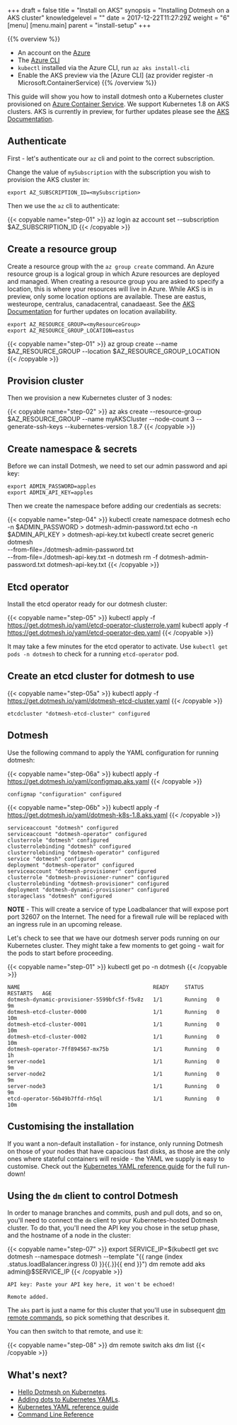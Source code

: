+++
draft = false
title = "Install on AKS"
synopsis = "Installing Dotmesh on a AKS cluster"
knowledgelevel = ""
date = 2017-12-22T11:27:29Z
weight = "6"
[menu]
  [menu.main]
    parent = "install-setup"
+++

{{% overview %}}
* An account on the [Azure](https://azure.microsoft.com/en-us/free/)
* The [Azure CLI](https://docs.microsoft.com/en-us/cli/azure/install-azure-cli?view=azure-cli-latest)
* `kubectl` installed via the Azure CLI, run `az aks install-cli`
* Enable the AKS preview via the [Azure CLI] (az provider register -n Microsoft.ContainerService)
{{% /overview %}}

This guide will show you how to install dotmesh onto a Kubernetes
cluster provisioned on [Azure Container Service](https://docs.microsoft.com/en-us/azure/aks/kubernetes-walkthrough). We support
Kubernetes 1.8 on AKS clusters. AKS is currently in preview, for further updates please see the [AKS Documentation](https://docs.microsoft.com/en-us/azure/aks/kubernetes-walkthrough).

## Authenticate

First - let's authenticate our `az` cli and point to the correct subscription.

Change the value of `mySubscription` with the subscription you wish to provision the AKS cluster in:

```plain
export AZ_SUBSCRIPTION_ID=<mySubscription>
```

Then we use the `az` cli to authenticate:

{{< copyable name="step-01" >}}
az login
az account set --subscription $AZ_SUBSCRIPTION_ID
{{< /copyable >}}

## Create a resource group

Create a resource group with the `az group create` command. An Azure resource group is a logical group in which Azure resources are deployed and managed. When creating a resource group you are asked to specify a location, this is where your resources will live in Azure. While AKS is in preview, only some location options are available. These are eastus, westeurope, centralus, canadacentral, canadaeast. See the [AKS Documentation](https://docs.microsoft.com/en-us/azure/aks/kubernetes-walkthrough#create-a-resource-group) for further updates on location availability.


```plain
export AZ_RESOURCE_GROUP=<myResourceGroup>
export AZ_RESOURCE_GROUP_LOCATION=eastus
```

{{< copyable name="step-01" >}}
az group create --name $AZ_RESOURCE_GROUP --location $AZ_RESOURCE_GROUP_LOCATION
{{< /copyable >}}

## Provision cluster

Then we provision a new Kubernetes cluster of 3 nodes:

{{< copyable name="step-02" >}}
az aks create --resource-group $AZ_RESOURCE_GROUP --name myAKSCluster --node-count 3 --generate-ssh-keys --kubernetes-version 1.8.7
{{< /copyable >}}


## Create namespace & secrets

Before we can install Dotmesh, we need to set our admin password and api key:

```plain
export ADMIN_PASSWORD=apples
export ADMIN_API_KEY=apples
```

Then we create the namespace before adding our credentials as secrets:

{{< copyable name="step-04" >}}
kubectl create namespace dotmesh
echo -n $ADMIN_PASSWORD > dotmesh-admin-password.txt
echo -n $ADMIN_API_KEY > dotmesh-api-key.txt
kubectl create secret generic dotmesh \
  --from-file=./dotmesh-admin-password.txt \
  --from-file=./dotmesh-api-key.txt -n dotmesh
rm -f dotmesh-admin-password.txt dotmesh-api-key.txt
{{< /copyable >}}

## Etcd operator

Install the etcd operator ready for our dotmesh cluster:

{{< copyable name="step-05" >}}
kubectl apply -f https://get.dotmesh.io/yaml/etcd-operator-clusterrole.yaml
kubectl apply -f https://get.dotmesh.io/yaml/etcd-operator-dep.yaml
{{< /copyable >}}

It may take a few minutes for the etcd operator to activate.
Use `kubectl get pods -n dotmesh` to check for a running `etcd-operator` pod.

## Create an etcd cluster for dotmesh to use

{{< copyable name="step-05a" >}}
kubectl apply -f https://get.dotmesh.io/yaml/dotmesh-etcd-cluster.yaml
{{< /copyable >}}

```plain
etcdcluster "dotmesh-etcd-cluster" configured
```

## Dotmesh

Use the following command to apply the YAML configuration for running dotmesh:

{{< copyable name="step-06a" >}}
kubectl apply -f https://get.dotmesh.io/yaml/configmap.aks.yaml
{{< /copyable >}}

```plain
configmap "configuration" configured
```

{{< copyable name="step-06b" >}}
kubectl apply -f https://get.dotmesh.io/yaml/dotmesh-k8s-1.8.aks.yaml
{{< /copyable >}}

```plain
serviceaccount "dotmesh" configured
serviceaccount "dotmesh-operator" configured
clusterrole "dotmesh" configured
clusterrolebinding "dotmesh" configured
clusterrolebinding "dotmesh-operator" configured
service "dotmesh" configured
deployment "dotmesh-operator" configured
serviceaccount "dotmesh-provisioner" configured
clusterrole "dotmesh-provisioner-runner" configured
clusterrolebinding "dotmesh-provisioner" configured
deployment "dotmesh-dynamic-provisioner" configured
storageclass "dotmesh" configured
```

**NOTE** - This will create a service of type Loadbalancer that will expose port port 32607 on the Internet. The need for a firewall rule will be replaced with an ingress rule in an upcoming release.

Let's check to see that we have our dotmesh server pods running on our Kubernetes cluster.  They might take a few moments to get going - wait for the pods to start before proceeding.

{{< copyable name="step-01" >}}
kubectl get po -n dotmesh
{{< /copyable >}}

```plain
NAME                                          READY     STATUS    RESTARTS   AGE
dotmesh-dynamic-provisioner-5599bfc5f-f5v8z   1/1       Running   0          9m
dotmesh-etcd-cluster-0000                     1/1       Running   0          10m
dotmesh-etcd-cluster-0001                     1/1       Running   0          10m
dotmesh-etcd-cluster-0002                     1/1       Running   0          10m
dotmesh-operator-7ff894567-mx75b              1/1       Running   0          1h
server-node1                                  1/1       Running   0          9m
server-node2                                  1/1       Running   0          9m
server-node3                                  1/1       Running   0          9m
etcd-operator-56b49b7ffd-rh5ql                1/1       Running   0          10m
```

## Customising the installation

If you want a non-default installation - for instance, only running
Dotmesh on those of your nodes that have capacious fast disks, as
those are the only ones where stateful containers will reside - the
YAML we supply is easy to customise. Check out the [Kubernetes YAML
reference guide](/references/kubernetes/) for the full run-down!

## Using the `dm` client to control Dotmesh

In order to manage branches and commits, push and pull dots, and so
on, you'll need to connect the `dm` client to your Kubernetes-hosted
Dotmesh cluster. To do that, you'll need the API key you chose in the
setup phase, and the hostname of a node in the cluster:

{{< copyable name="step-07" >}}
export SERVICE_IP=$(kubectl get svc dotmesh --namespace dotmesh --template "{{ range (index .status.loadBalancer.ingress 0) }}{{.}}{{ end }}")
dm remote add aks admin@$SERVICE_IP
{{< /copyable >}}

```plain
API key: Paste your API key here, it won't be echoed!

Remote added.
```

The `aks` part is just a name for this cluster that you'll use in
subsequent [dm remote
commands](/references/cli/#connecting-to-clusters), so pick something
that describes it.

You can then switch to that remote, and use it:


{{< copyable name="step-08" >}}
dm remote switch aks
dm list
{{< /copyable >}}

## What's next?

* [Hello Dotmesh on Kubernetes](/tutorials/hello-dotmesh-kubernetes/).
* [Adding dots to Kubernetes YAMLs](/tasks/kubernetes/).
* [Kubernetes YAML reference guide](/references/kubernetes/)
* [Command Line Reference](/references/cli/)
